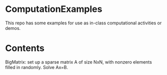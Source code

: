 # ComputationExamples

This repo has some examples for use as in-class computational activities or demos.

# Contents

BigMatrix: set up a sparse matrix A of size NxN, with nonzero elements filled in randomly. Solve Ax=B.
